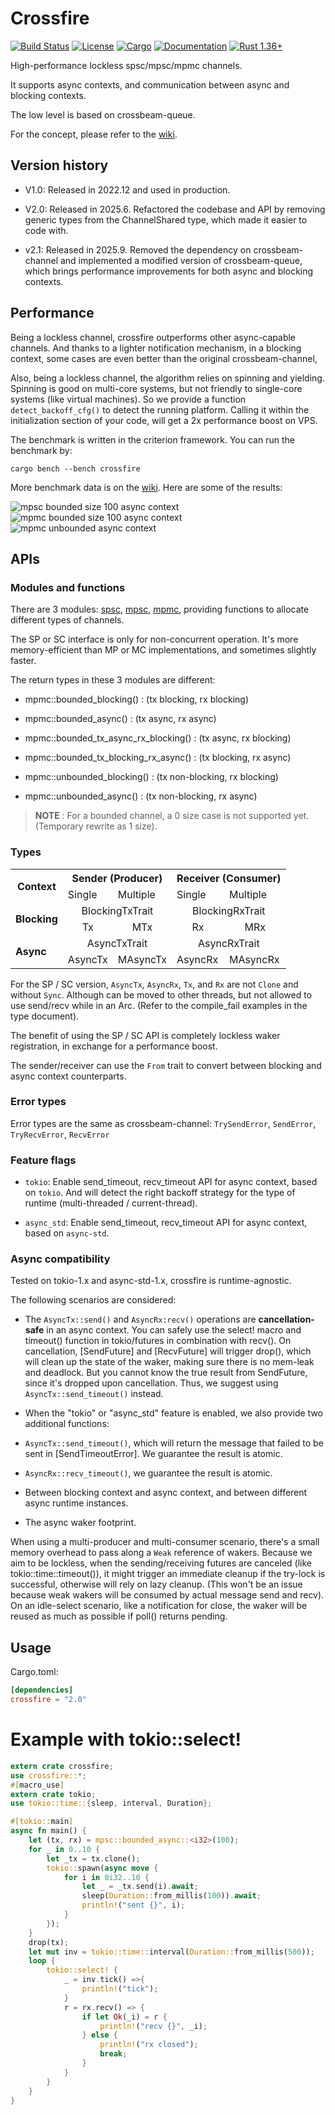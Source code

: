 # Crossfire

[![Build Status](https://github.com/frostyplanet/crossfire-rs/workflows/Rust/badge.svg)](
https://github.com/frostyplanet/crossfire-rs/actions)
[![License](https://img.shields.io/badge/license-MIT%20OR%20Apache--2.0-blue.svg)](
https://github.com/qignstor/crossfire-rs#license)
[![Cargo](https://img.shields.io/crates/v/crossfire.svg)](
https://crates.io/crates/crossfire)
[![Documentation](https://docs.rs/crossfire/badge.svg)](
https://docs.rs/crossfire)
[![Rust 1.36+](https://img.shields.io/badge/rust-1.36+-lightgray.svg)](
https://www.rust-lang.org)

High-performance lockless spsc/mpsc/mpmc channels.

It supports async contexts, and communication between async and blocking contexts.

The low level is based on crossbeam-queue.

For the concept, please refer to the [wiki](https://github.com/frostyplanet/crossfire-rs/wiki).

## Version history

* V1.0: Released in 2022.12 and used in production.

* V2.0: Released in 2025.6. Refactored the codebase and API
by removing generic types from the ChannelShared type, which made it easier to code with.

* v2.1: Released in 2025.9. Removed the dependency on crossbeam-channel and
implemented a modified version of crossbeam-queue, which brings performance
improvements for both async and blocking contexts.

## Performance

Being a lockless channel, crossfire outperforms other async-capable channels.
And thanks to a lighter notification mechanism, in a blocking context, some cases are even
better than the original crossbeam-channel,

Also, being a lockless channel, the algorithm relies on spinning and yielding. Spinning is good on
multi-core systems, but not friendly to single-core systems (like virtual machines).
So we provide a function `detect_backoff_cfg()` to detect the running platform.
Calling it within the initialization section of your code, will get a 2x performance boost on VPS.

The benchmark is written in the criterion framework. You can run the benchmark by:

```
cargo bench --bench crossfire
```

More benchmark data is on the [wiki](https://github.com/frostyplanet/crossfire-rs/wiki/benchmark-v2.0.14-2025%E2%80%9008%E2%80%9003). Here are some of the results:

<img src="https://github.com/frostyplanet/crossfire-rs/wiki/images/benchmark-2.0.14-2025-08-03/mpsc_size_100_async.png" alt="mpsc bounded size 100 async context">

<img src="https://github.com/frostyplanet/crossfire-rs/wiki/images/benchmark-2.0.14-2025-08-03/mpmc_size_100_async.png" alt="mpmc bounded size 100 async context">

<img src="https://github.com/frostyplanet/crossfire-rs/wiki/images/benchmark-2.0.14-2025-08-03/mpmc_unbounded_async.png" alt="mpmc unbounded async context">


## APIs

### Modules and functions

There are 3 modules: [spsc](https://docs.rs/crossfire/latest/crossfire/spsc/index.html), [mpsc](https://docs.rs/crossfire/latest/crossfire/mpsc/index.html), [mpmc](https://docs.rs/crossfire/latest/crossfire/mpmc/index.html), providing functions to allocate different types of channels.

The SP or SC interface is only for non-concurrent operation. It's more memory-efficient than MP or MC implementations, and sometimes slightly faster.

The return types in these 3 modules are different:

* mpmc::bounded_blocking() : (tx blocking, rx blocking)

* mpmc::bounded_async() :  (tx async, rx async)

* mpmc::bounded_tx_async_rx_blocking() : (tx async, rx blocking)

* mpmc::bounded_tx_blocking_rx_async() : (tx blocking, rx async)

* mpmc::unbounded_blocking() : (tx non-blocking, rx blocking)

* mpmc::unbounded_async() : (tx non-blocking, rx async)


> **NOTE** :  For a bounded channel, a 0 size case is not supported yet. (Temporary rewrite as 1 size).

### Types

<table align="center" cellpadding="30">
<tr> <th rowspan="2"> Context </th><th colspan="2" align="center"> Sender (Producer) </th> <th colspan="2" align="center"> Receiver (Consumer) </th> </tr>
<tr> <td> Single </td> <td> Multiple </td><td> Single </td><td> Multiple </td></tr>
<tr><td rowspan="2"> <b>Blocking</b> </td>
<td colspan="2" align="center"> BlockingTxTrait </td>
<td colspan="2" align="center"> BlockingRxTrait </td></tr>
<tr>
<td align="center">Tx </td>
<td align="center">MTx</td>
<td align="center">Rx</td>
<td align="center">MRx</td> </tr>

<tr><td rowspan="2"><b>Async</b></td>
<td colspan="2" align="center">AsyncTxTrait</td>
<td colspan="2" align="center">AsyncRxTrait</td></tr>
<tr>
<td>AsyncTx</td>
<td>MAsyncTx</td>
<td>AsyncRx</td>
<td>MAsyncRx</td></tr>

</table>

For the SP / SC version, `AsyncTx`, `AsyncRx`, `Tx`, and `Rx` are not `Clone` and without `Sync`.
Although can be moved to other threads, but not allowed to use send/recv while in an Arc.
(Refer to the compile_fail examples in the type document).

The benefit of using the SP / SC API is completely lockless waker registration, in exchange for a performance boost.

The sender/receiver can use the `From` trait to convert between blocking and async context
counterparts.

### Error types

Error types are the same as crossbeam-channel:  `TrySendError`, `SendError`, `TryRecvError`, `RecvError`

### Feature flags

 - `tokio`: Enable send_timeout, recv_timeout API for async context, based on `tokio`. And will
 detect the right backoff strategy for the type of runtime (multi-threaded / current-thread).

- `async_std`: Enable send_timeout, recv_timeout API for async context, based on `async-std`.

### Async compatibility

Tested on tokio-1.x and async-std-1.x, crossfire is runtime-agnostic.

The following scenarios are considered:

* The `AsyncTx::send()` and `AsyncRx:recv()` operations are **cancellation-safe** in an async context.
You can safely use the select! macro and timeout() function in tokio/futures in combination with recv().
 On cancellation, [SendFuture] and [RecvFuture] will trigger drop(), which will clean up the state of the waker,
making sure there is no mem-leak and deadlock.
But you cannot know the true result from SendFuture, since it's dropped
upon cancellation. Thus, we suggest using `AsyncTx::send_timeout()` instead.

* When the "tokio" or "async_std" feature is enabled, we also provide two additional functions:

- `AsyncTx::send_timeout()`, which will return the message that failed to be sent in
[SendTimeoutError]. We guarantee the result is atomic.

- `AsyncRx::recv_timeout()`, we guarantee the result is atomic.

* Between blocking context and async context, and between different async runtime instances.

* The async waker footprint.

When using a multi-producer and multi-consumer scenario, there's a small memory overhead to pass along a `Weak`
reference of wakers.
Because we aim to be lockless, when the sending/receiving futures are canceled (like tokio::time::timeout()),
it might trigger an immediate cleanup if the try-lock is successful, otherwise will rely on lazy cleanup.
(This won't be an issue because weak wakers will be consumed by actual message send and recv).
On an idle-select scenario, like a notification for close, the waker will be reused as much as possible
if poll() returns pending.

## Usage

Cargo.toml:
```toml
[dependencies]
crossfire = "2.0"
```

# Example with tokio::select!

```rust
extern crate crossfire;
use crossfire::*;
#[macro_use]
extern crate tokio;
use tokio::time::{sleep, interval, Duration};

#[tokio::main]
async fn main() {
    let (tx, rx) = mpsc::bounded_async::<i32>(100);
    for _ in 0..10 {
        let _tx = tx.clone();
        tokio::spawn(async move {
            for i in 0i32..10 {
                let _ = _tx.send(i).await;
                sleep(Duration::from_millis(100)).await;
                println!("sent {}", i);
            }
        });
    }
    drop(tx);
    let mut inv = tokio::time::interval(Duration::from_millis(500));
    loop {
        tokio::select! {
            _ = inv.tick() =>{
                println!("tick");
            }
            r = rx.recv() => {
                if let Ok(_i) = r {
                    println!("recv {}", _i);
                } else {
                    println!("rx closed");
                    break;
                }
            }
        }
    }
}
```
